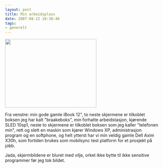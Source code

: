```yaml
---
layout: post
title: Min arbeidsplass
date: 2007-08-22 10:38:48
tags: 
- generelt
---
```

<a href="http://pjatt.net/images/2007/08/dsc00482.jpg"><img class="aligncenter size-medium wp-image-464" title="Min arbeidsplass" src="http://pjatt.net/images/2007/08/dsc00482.jpg" alt="" width="300" height="225" /></a>

Fra venstre: min gode gamle iBook 12", to neste skjermene er tilkoblet boksen jeg har kalt "braakeboks", min forhatte arbeidstasjon, kjørende SLED 10sp1, neste to skjermene er tilkoblet boksen som jeg kaller "telefonen min", rett og slett en maskin som kjører Windows XP, administrasjon program og en softphone, og helt ytterst har vi min veldig gamle Dell Axim X30h, som fortiden brukes som mobilsync test platform for et prosjekt på jobb. 

Jada, skjermbildene er bluret med vilje, orket ikke bytte til ikke sensitive programmer før jeg tok bildet.
